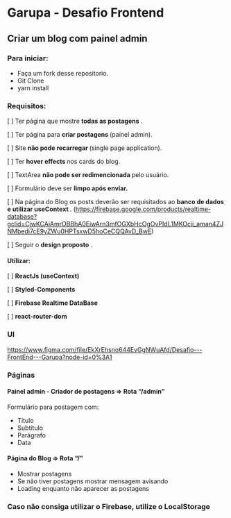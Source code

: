 # Garupa - Desafio Frontend

## Criar um blog com painel admin

### Para iniciar:
- Faça um fork desse repositorio.
- Git Clone
- yarn install

### Requisitos:
[ ] Ter página que mostre <b> todas as postagens </b>.

[ ] Ter página para <b> criar postagens  </b> (painel admin).

[ ] Site <b> não pode recarregar  </b>(single page application).

[ ] Ter <b> hover effects  </b> nos cards do blog.

[ ] TextArea <b> não pode ser redimencionada </b>
pelo usuário.

[ ] Formulário deve ser <b> limpo após enviar. </b>

[ ] Na página do Blog os posts deverão ser requisitados ao <b> banco de dados
e utilizar useContext </b>. (https://firebase.google.com/products/realtime-database?gclid=CjwKCAiAmrOBBhA0EiwArn3mfOGXbHcOgOvPIdL1MKOcii_aman4ZJNMbedi7cE9yZWu0HPTsxwD5hoCeCQQAvD_BwE)

[ ] Seguir o <b> design proposto </b>.

#### Utilizar:

[ ] <b> ReactJs (useContext) </b>

[ ] <b> Styled-Components </b>

[ ] <b> Firebase Realtime DataBase </b>

[ ] <b> react-router-dom </b>

### UI
https://www.figma.com/file/EkXrEhsno644EvGgNWuAfd/Desafio---FrontEnd---Garupa?node-id=0%3A1

### Páginas

#### Painel admin - Criador de postagens => Rota “/admin”

Formulário para postagem com:
- Título
- Subtítulo
- Parágrafo 
- Data

#### Página do Blog => Rota “/”

- Mostrar postagens
- Se não tiver postagens mostrar mensagem avisando
- Loading enquanto não aparecer as postagens


### Caso não consiga utilizar o Firebase, utilize o LocalStorage
